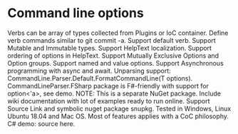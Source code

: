 # Command line options



Verbs can be array of types collected from Plugins or IoC container.
Define verb commands similar to git commit -a.
Support default verb.
Support Mutable and Immutable types.
Support HelpText localization.
Support ordering of options in HelpText.
Support Mutually Exclusive Options and Option groups.
Support named and value options.
Support Asynchronous programming with async and await.
Unparsing support: CommandLine.Parser.Default.FormatCommandLine<T>(T options).
CommandLineParser.FSharp package is F#-friendly with support for option<'a>, see demo. NOTE: This is a separate NuGet package.
Include wiki documentation with lot of examples ready to run online.
Support Source Link and symbolic nuget package snupkg.
Tested in Windows, Linux Ubuntu 18.04 and Mac OS.
Most of features applies with a CoC philosophy.
C# demo: source here.
